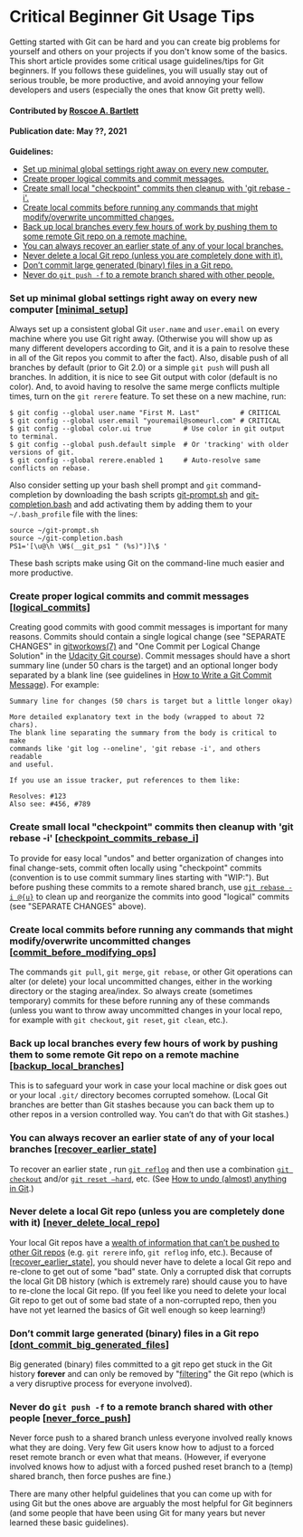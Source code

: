 # Critical Beginner Git Usage Tips

<!-- deck text start -->
Getting started with Git can be hard and you can create big problems for yourself and others on your projects if you don't know some of the basics.
This short article provides some critical usage guidelines/tips for Git beginners.
If you follows these guidelines, you will usually stay out of serious trouble, be more productive, and avoid annoying your fellow developers and users (especially the ones that know Git pretty well).
<!-- deck text end --> 

#### Contributed by [Roscoe A. Bartlett](https://bartlettroscoe.github.io/ "Roscoe A. Bartlett")
#### Publication date: May ??, 2021

**Guidelines:**
* [Set up minimal global settings right away on every new computer.](#minimal_setup)
* [Create proper logical commits and commit messages.](#logical_commits)
* [Create small local "checkpoint" commits then cleanup with 'git rebase -i'.](#checkpoint_commits_rebase_i)
* [Create local commits before running any commands that might modify/overwrite uncommitted changes.](#commit_before_modifying_ops)
* [Back up local branches every few hours of work by pushing them to some remote Git repo on a remote machine.](#backup_local_branches)
* [You can always recover an earlier state of any of your local branches.](#recover_earlier_state)
* [Never delete a local Git repo (unless you are completely done with it).](#never_delete_local_repo)
* [Don’t commit large generated (binary) files in a Git repo.](#dont_commit_big_generated_files)
* [Never do `git push -f` to a remote branch shared with other people.](#never_force_push)

<a name="minimal_setup"/>

### Set up minimal global settings right away on every new computer</big> [[minimal_setup](#minimal_setup)]

Always set up a consistent global Git `user.name` and `user.email` on every machine where you use Git right away.
(Otherwise you will show up as many different developers according to Git, and it is a pain to resolve these in all of the Git repos you commit to after the fact).
Also, disable push of all branches by default (prior to Git 2.0) or a simple `git push` will push all branches.
In addition, it is nice to see Git output with color (default is no color).
And, to avoid having to resolve the same merge conflicts multiple times, turn on the `git rerere` feature.
To set these on a new machine, run:

```
$ git config --global user.name "First M. Last"          # CRITICAL
$ git config --global user.email "youremail@someurl.com" # CRITICAL
$ git config --global color.ui true        # Use color in git output to terminal.
$ git config --global push.default simple  # Or 'tracking' with older versions of git.
$ git config --global rerere.enabled 1     # Auto-resolve same conflicts on rebase.
```

Also consider setting up your bash shell prompt and `git` command-completion by downloading the bash scripts [git-prompt.sh](https://raw.githubusercontent.com/git/git/master/contrib/completion/git-prompt.sh) and [git-completion.bash](https://raw.githubusercontent.com/git/git/master/contrib/completion/git-completion.bash) and add activating them by adding them to your `~/.bash_profile` file with the lines:

``` 
source ~/git-prompt.sh
source ~/git-completion.bash
PS1='[\u@\h \W$(__git_ps1 " (%s)")]\$ '
```

These bash scripts make using Git on the command-line much easier and more productive.

<a name="logical_commits"/>

### Create proper logical commits and commit messages [[logical_commits](#logical_commits)]

Creating good commits with good commit messages is important for many reasons.
Commits should contain a single logical change (see "SEPARATE CHANGES" in [gitworkows(7)](https://www.kernel.org/pub/software/scm/git/docs/gitworkflows.html) and "One Commit per Logical Change Solution" in the [Udacity Git course](https://www.udacity.com/course/version-control-with-git--ud123)).
Commit messages should have a short summary line (under 50 chars is the target) and an optional longer body separated by a blank line (see guidelines in [How to Write a Git Commit Message](https://chris.beams.io/posts/git-commit/)).
For example:

```
Summary line for changes (50 chars is target but a little longer okay)

More detailed explanatory text in the body (wrapped to about 72 chars).
The blank line separating the summary from the body is critical to make
commands like 'git log --oneline', 'git rebase -i', and others readable
and useful.

If you use an issue tracker, put references to them like:

Resolves: #123
Also see: #456, #789
```
<a name="checkpoint_commits_rebase_i"/>

###  Create small local "checkpoint" commits then cleanup with 'git rebase -i' [[checkpoint_commits_rebase_i](#checkpoint_commits_rebase_i)]

To provide for easy local "undos" and better organization of changes into final change-sets, commit often locally using "checkpoint" commits (convention is to use commit summary lines starting with "WIP:").
But before pushing these commits to a remote shared branch, use [`git rebase -i @{u}`](https://www.atlassian.com/git/tutorials/rewriting-history#git-rebase-i) to clean up and reorganize the commits into good "logical" commits (see "SEPARATE CHANGES" above).

<a name="commit_before_modifying_ops"/>

### Create local commits before running any commands that might modify/overwrite uncommitted changes [[commit_before_modifying_ops](#commit_before_modifying_ops)]

The commands `git pull`, `git merge`, `git rebase`, or other Git operations can alter (or
delete) your local uncommitted changes, either in the working directory or the staging
area/index.
So always create (sometimes temporary) commits for these before running any of these commands (unless you want to throw away uncommitted changes in your local repo, for example with `git checkout`, `git reset`, `git clean`, etc.).

<a name="backup_local_branches"/>

### Back up local branches every few hours of work by pushing them to some remote Git repo on a remote machine [[backup_local_branches](#backup_local_branches)]

This is to safeguard your work in case your local machine or disk goes out or your local `.git/` directory becomes corrupted somehow.
(Local Git branches are better than Git stashes because you can back them up to other repos in a version controlled way.
You can’t do that with Git stashes.)

<a name="recover_earlier_state"/>

### You can always recover an earlier state of any of your local branches [[recover_earlier_state](#recover_earlier_state)]

To recover an earlier state , run [`git reflog`](https://git-scm.com/book/en/v2/Git-Internals-Maintenance-and-Data-Recovery) and then use a combination [`git checkout`](http://marklodato.github.io/visual-git-guide/index-en.html#checkout) and/or [`git reset –hard`](http://marklodato.github.io/visual-git-guide/index-en.html#reset), etc.
(See [How to undo (almost) anything in Git](https://github.blog/2015-06-08-how-to-undo-almost-anything-with-git/#redo-after-undo-local).)

<a name="never_delete_local_repo"/>

### Never delete a local Git repo (unless you are completely done with it) [[never_delete_local_repo](#never_delete_local_repo)]

Your local Git repos have a [wealth of information that can’t be pushed to other Git repos](https://www.cs.cmu.edu/~davide/howto/git_lose.html) (e.g. `git rerere` info, `git reflog` info, etc.).
Because of [[recover_earlier_state](#recover_earlier_state)], you should never have to delete a local Git repo and re-clone to get out of some "bad" state.
Only a corrupted disk that corrupts the local Git DB history (which is extremely rare) should cause you to have to re-clone the local Git repo.
(If you feel like you need to delete your local Git repo to get out of some bad state of a non-corrupted repo, then you have not yet learned the basics of Git well enough so keep learning!)

<a name="dont_commit_big_generated_files"/>

### Don’t commit large generated (binary) files in a Git repo [[dont_commit_big_generated_files](#dont_commit_big_generated_files)]

Big generated (binary) files committed to a git repo get stuck in the Git history **forever** and can only be removed by "[filtering](https://git-scm.com/book/en/v2/Git-Tools-Rewriting-History)" the Git repo (which is a very disruptive process for everyone involved).

<a name="never_force_push"/>

### Never do `git push -f` to a remote branch shared with other people [[never_force_push](#never_force_push)]

Never force push to a shared branch unless everyone involved really knows what they are doing.  Very few Git users know how to adjust to a forced reset remote branch or even what that means.
(However, if everyone involved knows how to adjust with a forced pushed reset branch to a (temp) shared branch, then force pushes are fine.)

There are many other helpful guidelines that you can come up with for using Git but the ones above are arguably the most helpful for Git beginners (and some people that have been using Git for many years but never learned these basic guidelines).

<!---
 Publish: preview
 Pinned: no
 Topics: revision control, development tools
 RSS update: 2021-05-??
 --->
